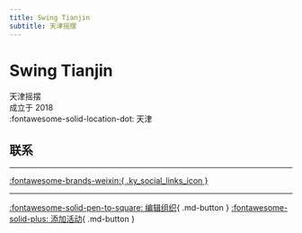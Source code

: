 ```yaml
---
title: Swing Tianjin
subtitle: 天津摇摆
---
```


# Swing Tianjin

天津摇摆  
成立于 2018  
:fontawesome-solid-location-dot: 天津  


## 联系


---

 [:fontawesome-brands-weixin:{ .ky_social_links_icon }](# "SwingTianjin 天津摇摆")

---

[:fontawesome-solid-pen-to-square: 编辑组织](https://github.com/swingdance/orgs/issues/new?assignees=&labels=update+org&projects=&template=03-update_entity.yml&title=Update%20Org%3A%20zh_CN%20%E2%80%A2%20Swing%20Tianjin&region=zh_CN&id=swing-tian-jin&name=Swing%20Tianjin){ .md-button } [:fontawesome-solid-plus: 添加活动](https://github.com/swingdance/events/issues/new?assignees=&labels=add+event&projects=&template=02-add_entity.yml&title=Add%20Event%3A%20zh_CN%20%E2%80%A2%20%3CName%3E&region=zh_CN&province=Tianjin&city=Tianjin&org_id=swing-tian-jin){ .md-button }
